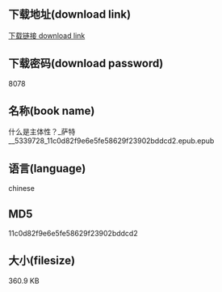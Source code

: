 ## 下载地址(download link)
[下载链接 download link](https://voluble-croquembouche-d321dc.netlify.app/?s=%E4%BB%80%E4%B9%88%E6%98%AF%E4%B8%BB%E4%BD%93%E6%80%A7%EF%BC%9F_%E8%90%A8%E7%89%B9__5339728_11c0d82f9e6e5fe58629f23902bddcd2.epub)

## 下载密码(download password)
8078

## 名称(book name)
什么是主体性？_萨特__5339728_11c0d82f9e6e5fe58629f23902bddcd2.epub.epub

## 语言(language)
chinese

## MD5
11c0d82f9e6e5fe58629f23902bddcd2

## 大小(filesize)
360.9 KB
